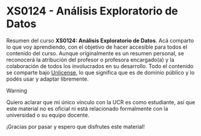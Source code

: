 # XS0124 - Análisis Exploratorio de Datos

Resumen del curso **XS0124: Análisis Exploratorio de Datos**. Acá comparto lo que voy aprendiendo,
con el objetivo de hacer accesible para todos el contenido del curso. Aunque originalmente es un 
resumen personal, se reconocerá la atribución del profesor o profesora encargado(a) y la colaboración
de todos los involucrados en su desarrollo. Todo el contenido se comparte bajo [Unlicense](https://unlicense.org/),
lo que significa que es de dominio público y lo podés usar y adaptar libremente.

> [!WARNING]  
> Quiero aclarar que mi único vínculo con la UCR es como estudiante, así que este material no es oficial ni está relacionado formalmente con la universidad o su equipo docente.

¡Gracias por pasar y espero que disfrutes este material!
